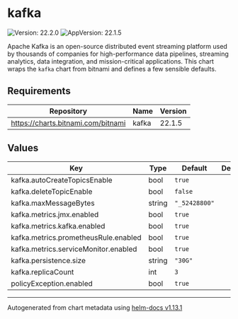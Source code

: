 # kafka

![Version: 22.2.0](https://img.shields.io/badge/Version-22.2.0-informational?style=flat-square) ![AppVersion: 22.1.5](https://img.shields.io/badge/AppVersion-22.1.5-informational?style=flat-square)

Apache Kafka is an open-source distributed event streaming platform used by thousands of companies for high-performance data pipelines, streaming analytics, data integration, and mission-critical applications.
This chart wraps the `kafka` chart from bitnami and defines a few sensible defaults.

## Requirements

| Repository | Name | Version |
|------------|------|---------|
| https://charts.bitnami.com/bitnami | kafka | 22.1.5 |

## Values

| Key | Type | Default | Description |
|-----|------|---------|-------------|
| kafka.autoCreateTopicsEnable | bool | `true` |  |
| kafka.deleteTopicEnable | bool | `false` |  |
| kafka.maxMessageBytes | string | `"_52428800"` |  |
| kafka.metrics.jmx.enabled | bool | `true` |  |
| kafka.metrics.kafka.enabled | bool | `true` |  |
| kafka.metrics.prometheusRule.enabled | bool | `true` |  |
| kafka.metrics.serviceMonitor.enabled | bool | `true` |  |
| kafka.persistence.size | string | `"30G"` |  |
| kafka.replicaCount | int | `3` |  |
| policyException.enabled | bool | `true` |  |

----------------------------------------------
Autogenerated from chart metadata using [helm-docs v1.13.1](https://github.com/norwoodj/helm-docs/releases/v1.13.1)
